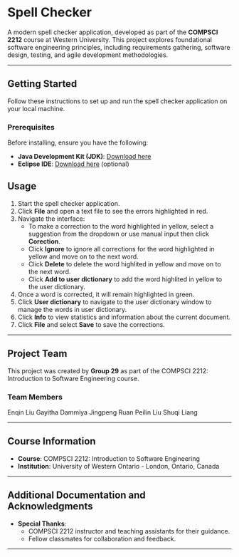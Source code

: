 # Spell Checker

A modern spell checker application, developed as part of the **COMPSCI 2212** course at Western University. This project explores foundational software engineering principles, including requirements gathering, software design, testing, and agile development methodologies.

---

## Getting Started

Follow these instructions to set up and run the spell checker application on your local machine.

### Prerequisites

Before installing, ensure you have the following:

- **Java Development Kit (JDK)**: [Download here](https://www.oracle.com/java/technologies/javase-downloads.html)
- **Eclipse IDE**: [Download here](https://www.eclipse.org/downloads/) (optional)

## Usage

1. Start the spell checker application.
2. Click **File** and open a text file to see the errors highlighted in red.
3. Navigate the interface:
   - To make a correction to the word highlighted in yellow, select a suggestion from the dropdown or use manual input then click **Corection**.
   - Click **Ignore** to ignore all corrections for the word highlighted in yellow and move on to the next word.
   - Click **Delete** to delete the word highlited in yellow and move on to the next word.
   - Click **Add to user dictionary** to add the word highlited in yellow to the user dictionary.
4. Once a word is corrected, it will remain highlighted in green.
5. Click **User dictionary** to navigate to the user dictionary window to manage the words in user dictionary.
6. Click **Info** to view statistics and information about the current document.
7. Click **File** and select **Save** to save the corrections.

---

## Project Team

This project was created by **Group 29** as part of the COMPSCI 2212: Introduction to Software Engineering course. 

### Team Members
Enqin Liu
Gayitha Dammiya
Jingpeng Ruan
Peilin Liu
Shuqi Liang

---

## Course Information

- **Course**: COMPSCI 2212: Introduction to Software Engineering
- **Institution**: University of Western Ontario - London, Ontario, Canada

---

## Additional Documentation and Acknowledgments

- **Special Thanks**:
  - COMPSCI 2212 instructor and teaching assistants for their guidance.
  - Fellow classmates for collaboration and feedback.

---
